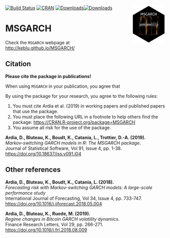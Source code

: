 ﻿[![Build Status](https://travis-ci.org/keblu/MSGARCH.svg?branch=master)](https://travis-ci.org/keblu/MSGARCH)
[![CRAN](http://www.r-pkg.org/badges/version/MSGARCH)](https://cran.r-project.org/package=MSGARCH) [![Downloads](http://cranlogs.r-pkg.org/badges/MSGARCH?color=brightgreen)](http://www.r-pkg.org/pkg/MSGARCH)[![Downloads](http://cranlogs.r-pkg.org/badges/grand-total/MSGARCH?color=brightgreen)](http://www.r-pkg.org/pkg/MSGARCH)
<a href='http://keblu.github.io/MSGARCH/'><img src='hexmsgarch_small.png' align="right"  height="120"/></a>
 # MSGARCH
 
Check the `MSGARCH` webpage at http://keblu.github.io/MSGARCH/

## Citation

**Please cite the package in publications!**

When using `MSGARCH` in your publication, you agree that

By using the package for your research, you agree to the following rules: 

1) You must cite Ardia et al. (2019) in working papers and published papers that use the package.
2) You must place the following URL in a footnote to help others find the package: https://CRAN.R-project.org/package=MSGARCH 
3) You assume all risk for the use of the package.

**Ardia, D., Bluteau, K., Boudt, K., Catania, L., Trottier, D.-A. (2019).**  
*Markov-switching GARCH models in R: The MSGARCH package</em>.*  
Journal of Statistical Software, Vol 91, Issue 4, pp. 1-38.  
https://doi.org/10.18637/jss.v091.i04

## Other references

**Ardia, D., Bluteau, K., Boudt, K., Catania, L. (2018).**  
*Forecasting risk with Markov-switching GARCH models: A large-scale performance study*  
International Journal of Forecasting, Vol 34, Issue 4, pp. 733-747.                                             
https://doi.org/10.1016/j.ijforecast.2018.05.004

**Ardia, D., Bluteau, K., Ruede, M. (2019).**  
*Regime changes in Bitcoin GARCH volatility dynamics</em>.*  
Finance Research Letters, Vol 29, pp. 266-271.                                       
https://doi.org/10.1016/j.frl.2018.08.009
